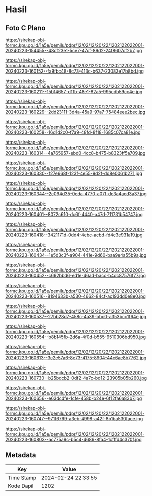 # Hasil

## Foto C Plano

https://sirekap-obj-formc.kpu.go.id/1a5e/pemilu/pdpr/12/02/12/20/22/1202122022001-20240223-154455--48cf23e1-5ce7-47cf-89d2-24f8607cf2b7.jpg

https://sirekap-obj-formc.kpu.go.id/1a5e/pemilu/pdpr/12/02/12/20/22/1202122022001-20240223-160152--fa9fbc48-8c73-413c-b637-23083e17b8bd.jpg

https://sirekap-obj-formc.kpu.go.id/1a5e/pemilu/pdpr/12/02/12/20/22/1202122022001-20240223-160211--15b14657-d11b-48e1-82a5-995cdb59cc4e.jpg

https://sirekap-obj-formc.kpu.go.id/1a5e/pemilu/pdpr/12/02/12/20/22/1202122022001-20240223-160229--2dd23111-3d4a-45a9-97a7-75484eee2bec.jpg

https://sirekap-obj-formc.kpu.go.id/1a5e/pemilu/pdpr/12/02/12/20/22/1202122022001-20240223-160258--16d1d2c0-f7a9-48fd-8f18-1685c07ca81e.jpg

https://sirekap-obj-formc.kpu.go.id/1a5e/pemilu/pdpr/12/02/12/20/22/1202122022001-20240223-160314--4a765957-ebd0-4cc8-b475-b8323ff5a709.jpg

https://sirekap-obj-formc.kpu.go.id/1a5e/pemilu/pdpr/12/02/12/20/22/1202122022001-20240223-160330--f27e668f-123f-4e55-9d2f-dd8e0061b271.jpg

https://sirekap-obj-formc.kpu.go.id/1a5e/pemilu/pdpr/12/02/12/20/22/1202122022001-20240223-160344--2c094d35-0eda-4770-a07f-dc3a4acd3a37.jpg

https://sirekap-obj-formc.kpu.go.id/1a5e/pemilu/pdpr/12/02/12/20/22/1202122022001-20240223-160401--8072c610-dc6f-4440-a47d-711731b54747.jpg

https://sirekap-obj-formc.kpu.go.id/1a5e/pemilu/pdpr/12/02/12/20/22/1202122022001-20240223-160418--3421171d-0dd4-4ebc-acbd-fd4c3e931a19.jpg

https://sirekap-obj-formc.kpu.go.id/1a5e/pemilu/pdpr/12/02/12/20/22/1202122022001-20240223-160434--1e5d3c3f-a904-441e-9d60-baa9e4a55b9a.jpg

https://sirekap-obj-formc.kpu.go.id/1a5e/pemilu/pdpr/12/02/12/20/22/1202122022001-20240223-160452--c692bbd6-ed1e-46ad-bacc-b4dc87576f77.jpg

https://sirekap-obj-formc.kpu.go.id/1a5e/pemilu/pdpr/12/02/12/20/22/1202122022001-20240223-160516--8194633b-a530-4662-84cf-ac193dd0e8e0.jpg

https://sirekap-obj-formc.kpu.go.id/1a5e/pemilu/pdpr/12/02/12/20/22/1202122022001-20240223-160537--27bb28d7-458c-4a39-bbc0-a353bcc1f64e.jpg

https://sirekap-obj-formc.kpu.go.id/1a5e/pemilu/pdpr/12/02/12/20/22/1202122022001-20240223-160554--b8b145fb-2d6a-4f0d-b555-9510306bd950.jpg

https://sirekap-obj-formc.kpu.go.id/1a5e/pemilu/pdpr/12/02/12/20/22/1202122022001-20240223-160613--3c2e57a6-8e73-4175-8904-44c6ae8b7762.jpg

https://sirekap-obj-formc.kpu.go.id/1a5e/pemilu/pdpr/12/02/12/20/22/1202122022001-20240223-160730--b25bdcb2-0df2-4a7c-bd12-23905b05b260.jpg

https://sirekap-obj-formc.kpu.go.id/1a5e/pemilu/pdpr/12/02/12/20/22/1202122022001-20240223-160656--e63dcdfe-1cfe-458b-b24e-6f12fa6a83b7.jpg

https://sirekap-obj-formc.kpu.go.id/1a5e/pemilu/pdpr/12/02/12/20/22/1202122022001-20240223-160747--971f6769-a3eb-4998-a42f-8b1ba530face.jpg

https://sirekap-obj-formc.kpu.go.id/1a5e/pemilu/pdpr/12/02/12/20/22/1202122022001-20240223-160803--ac775a9c-b5c4-4686-8fa4-1cfffd4c370f.jpg


## Metadata

| Key        | Value               |
| ---------- | ------------------- |
| Time Stamp | 2024-02-24 22:33:55 |
| Kode Dapil | 1202                |



